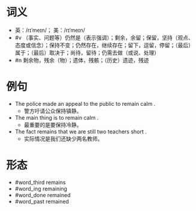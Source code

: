 # 词义
- 英：/rɪˈmeɪn/； 美：/rɪˈmeɪn/
- #v （事实、问题等）仍然是（表示强调）；剩余，余留；保留，坚持（观点、态度或信念）；保持不变；仍然存在，继续存在；留下，逗留，停留；（最后）属于；（最后）取决于；尚待，留待；仍需去做（或说、处理）
- #n 剩余物，残余（物）；遗体，残骸；（历史）遗迹，残迹
# 例句
- The police made an appeal to the public to remain calm .
	- 警方吁请公众保持镇静。
- The main thing is to remain calm .
	- 最重要的是要保持冷静。
- The fact remains that we are still two teachers short .
	- 实际情况是我们还缺少两名教师。
# 形态
- #word_third remains
- #word_ing remaining
- #word_done remained
- #word_past remained
